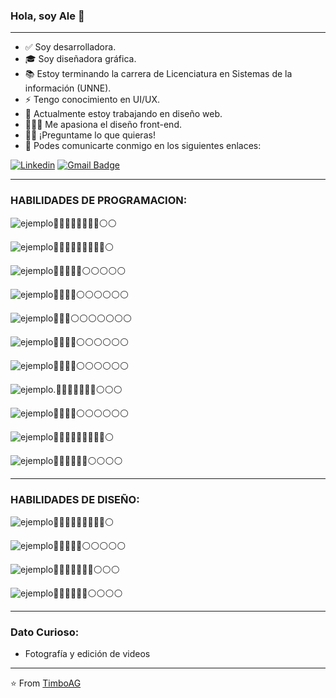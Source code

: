 ### Hola, soy Ale 👋 


---------------------------------------------------------------------------------------------------------------------------------------------------------------------------------

- ✅ Soy desarrolladora.
- 🎓 Soy diseñadora gráfica.
- 📚 Estoy terminando la carrera de Licenciatura en Sistemas de la información (UNNE).
- ⚡ Tengo conocimiento en UI/UX.
- 🌱 Actualmente estoy trabajando en diseño web.
- 👨🏽‍💻 Me apasiona el diseño front-end.
- 💪🏼 ¡Preguntame lo que quieras!
- 💬 Podes comunicarte conmigo en los siguientes enlaces: 

[![Linkedin](https://img.shields.io/badge/-LinkedIn-blue?style=flat&logo=Linkedin&logoColor=white)](https://www.linkedin.com/in/alejandra-agustina-guerin/)
[![Gmail Badge](https://img.shields.io/badge/-Gmail-c14438?style=flat-square&logo=Gmail&logoColor=white&link=mailto:dacelis0@misena.edu.co)](mailto:timbocomunicacion@gmail.com)

---------------------------------------------------------------------------------------------------------------------------------------------------------------------------------


### HABILIDADES DE PROGRAMACION:

![ejemplo](https://img.shields.io/badge/HTML-239120?style=for-the-badge&logo=html5&logoColor=white)🔵🔵🔵🔵🔵🔵🔵🔵⚪️⚪️ 

![ejemplo](https://img.shields.io/badge/CSS-239120?&style=for-the-badge&logo=css3&logoColor=white)🔵🔵🔵🔵🔵🔵🔵🔵🔵⚪️

![ejemplo](https://img.shields.io/badge/JavaScript-323330?style=for-the-badge&logo=javascript&logoColor=F7DF1E)🔵🔵🔵🔵🔵⚪️⚪️⚪️⚪️⚪️

![ejemplo](https://img.shields.io/badge/React-20232A?style=for-the-badge&logo=react&logoColor=61DAFB)🔵🔵🔵🔵⚪️⚪️⚪️⚪️⚪️⚪️

![ejemplo](https://img.shields.io/badge/Node.js-43853D?style=for-the-badge&logo=node.js&logoColor=white)🔵🔵🔵⚪️⚪️⚪️⚪️⚪️⚪️⚪️

![ejemplo](https://img.shields.io/badge/SQLServer-07405E?style=for-the-badge&logo=sqlite&logoColor=white)🔵🔵🔵🔵⚪️⚪️⚪️⚪️⚪️⚪️

![ejemplo](https://img.shields.io/badge/PHP-777BB4?style=for-the-badge&logo=php&logoColor=white)🔵🔵🔵🔵⚪️⚪️⚪️⚪️⚪️⚪️

![ejemplo](https://img.shields.io/badge/VB.NET-5C2D91?style=for-the-badge&logo=.net&logoColor=white).🔵🔵🔵🔵🔵🔵🔵⚪️⚪️⚪️

![ejemplo](https://img.shields.io/badge/Java-ED8B00?style=for-the-badge&logo=java&logoColor=white)🔵🔵🔵🔵⚪️⚪️⚪️⚪️⚪️⚪️

![ejemplo](https://img.shields.io/badge/Bootstrap-563D7C?style=for-the-badge&logo=bootstrap&logoColor=white)🔵🔵🔵🔵🔵🔵🔵🔵🔵⚪️

![ejemplo](https://img.shields.io/badge/Material--UI-0081CB?style=for-the-badge&logo=material-ui&logoColor=white)🔵🔵🔵🔵🔵🔵⚪️⚪️⚪️⚪️




--------------------------------------------------------------------------------------------------------------------------------------------------------------------------------

### HABILIDADES DE DISEÑO:



![ejemplo](https://aleen42.github.io/badges/src/photoshop.svg)🔵🔵🔵🔵🔵🔵🔵🔵🔵⚪️

![ejemplo](https://aleen42.github.io/badges/src/illustrator.svg)🔵🔵🔵🔵🔵⚪️⚪️⚪️⚪️⚪️

![ejemplo](https://aleen42.github.io/badges/src/premiere.svg)🔵🔵🔵🔵🔵🔵🔵⚪️⚪️⚪️

![ejemplo](https://aleen42.github.io/badges/src/after_effects.svg)🔵🔵🔵🔵🔵🔵⚪️⚪️⚪️⚪️





---------------------------------------------------------------------------------------------------------------------------------------------------------------------------------

### Dato Curioso: 
- Fotografía y edición de videos
---------------------------------------------------------------------------------------------------------------------------------------------------------------------------------

⭐️ From [TimboAG](https://github.com/TimboAG)
